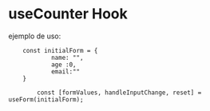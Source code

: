 # useCounter Hook

ejemplo de uso: 


        const initialForm = {
                name: "",
                age :0,
                email:""
        }
````````
        const [formValues, handleInputChange, reset] = useForm(initialForm);
````````

